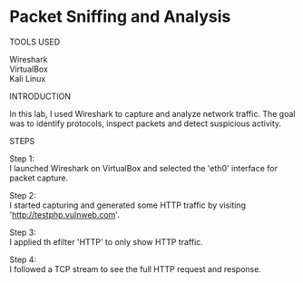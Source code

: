 # Packet Sniffing and Analysis

TOOLS USED

Wireshark\
VirtualBox\
Kali Linux

INTRODUCTION

In this lab, I used Wireshark to capture and analyze network traffic. The goal was to identify protocols, inspect packets and detect suspicious activity.

STEPS

Step 1:\
I launched Wireshark on VirtualBox and selected the 'eth0' interface for packet capture.

Step 2:\
I started capturing and generated some HTTP traffic by visiting 'http://testphp.vulnweb.com'.

Step 3:\
I applied th efilter 'HTTP' to only show HTTP traffic.

Step 4:\
I followed a TCP stream to see the full HTTP request and response.
